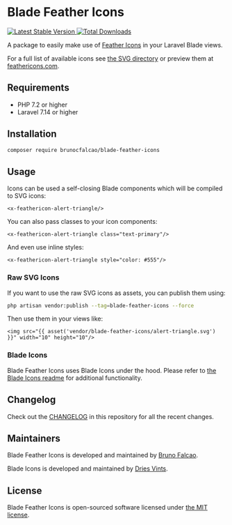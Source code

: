 # Blade Feather Icons

<a href="https://packagist.org/packages/brunocfalcao/blade-feather-icons">
    <img src="https://poser.pugx.org/brunocfalcao/blade-feather-icons/v/stable.svg" alt="Latest Stable Version">
</a>
<a href="https://packagist.org/packages/brunocfalcao/blade-feather-icons">
    <img src="https://poser.pugx.org/brunocfalcao/blade-feather-icons/d/total.svg" alt="Total Downloads">
</a>

A package to easily make use of [Feather Icons](https://github.com/feathericons/feather) in your Laravel Blade views.

For a full list of available icons see [the SVG directory](resources/svg) or preview them at [feathericons.com](https://feathericons.com/).

## Requirements

- PHP 7.2 or higher
- Laravel 7.14 or higher

## Installation

```bash
composer require brunocfalcao/blade-feather-icons
```

## Usage

Icons can be used a self-closing Blade components which will be compiled to SVG icons:

```blade
<x-feathericon-alert-triangle/>
```

You can also pass classes to your icon components:

```blade
<x-feathericon-alert-triangle class="text-primary"/>
```

And even use inline styles:

```blade
<x-feathericon-alert-triangle style="color: #555"/>
```

### Raw SVG Icons

If you want to use the raw SVG icons as assets, you can publish them using:

```bash
php artisan vendor:publish --tag=blade-feather-icons --force
```

Then use them in your views like:

```blade
<img src="{{ asset('vendor/blade-feather-icons/alert-triangle.svg') }}" width="10" height="10"/>
```

### Blade Icons

Blade Feather Icons uses Blade Icons under the hood. Please refer to [the Blade Icons readme](https://github.com/blade-ui-kit/blade-icons) for additional functionality.

## Changelog

Check out the [CHANGELOG](CHANGELOG.md) in this repository for all the recent changes.

## Maintainers

Blade Feather Icons is developed and maintained by [Bruno Falcao](https://github.com/brunocfalcao).

Blade Icons is developed and maintained by [Dries Vints](https://driesvints.com).

## License

Blade Feather Icons is open-sourced software licensed under [the MIT license](LICENSE.md).
